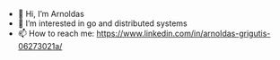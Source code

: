 - 👋 Hi, I’m Arnoldas
- 👀 I’m interested in go and distributed systems
- 📫 How to reach me: https://www.linkedin.com/in/arnoldas-grigutis-06273021a/
